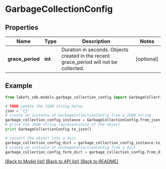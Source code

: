 # GarbageCollectionConfig


## Properties

Name | Type | Description | Notes
------------ | ------------- | ------------- | -------------
**grace_period** | **int** | Duration in seconds. Objects created in the recent grace_period will not be collected. | [optional] 

## Example

```python
from lakefs_sdk.models.garbage_collection_config import GarbageCollectionConfig

# TODO update the JSON string below
json = "{}"
# create an instance of GarbageCollectionConfig from a JSON string
garbage_collection_config_instance = GarbageCollectionConfig.from_json(json)
# print the JSON string representation of the object
print GarbageCollectionConfig.to_json()

# convert the object into a dict
garbage_collection_config_dict = garbage_collection_config_instance.to_dict()
# create an instance of GarbageCollectionConfig from a dict
garbage_collection_config_form_dict = garbage_collection_config.from_dict(garbage_collection_config_dict)
```
[[Back to Model list]](../README.md#documentation-for-models) [[Back to API list]](../README.md#documentation-for-api-endpoints) [[Back to README]](../README.md)


